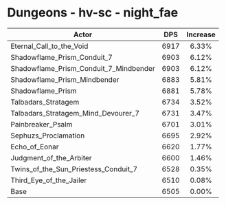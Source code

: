 # Dungeons - hv-sc - night_fae
| Actor | DPS | Increase |
|---|:---:|:---:|
|Eternal_Call_to_the_Void|6917|6.33%|
|Shadowflame_Prism_Conduit_7|6903|6.12%|
|Shadowflame_Prism_Conduit_7_Mindbender|6903|6.12%|
|Shadowflame_Prism_Mindbender|6883|5.81%|
|Shadowflame_Prism|6881|5.78%|
|Talbadars_Stratagem|6734|3.52%|
|Talbadars_Stratagem_Mind_Devourer_7|6731|3.47%|
|Painbreaker_Psalm|6701|3.01%|
|Sephuzs_Proclamation|6695|2.92%|
|Echo_of_Eonar|6620|1.77%|
|Judgment_of_the_Arbiter|6600|1.46%|
|Twins_of_the_Sun_Priestess_Conduit_7|6528|0.35%|
|Third_Eye_of_the_Jailer|6510|0.08%|
|Base|6505|0.00%|
